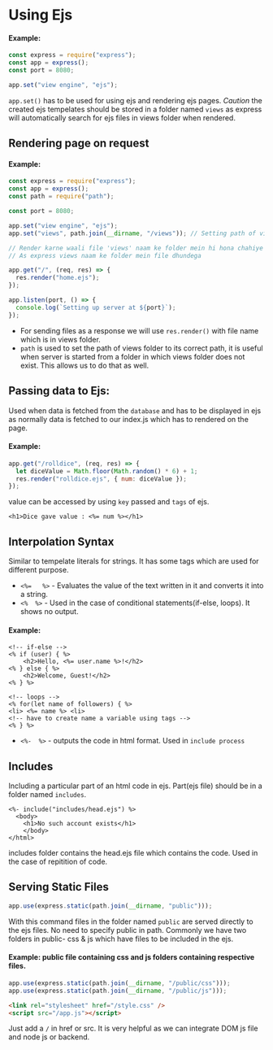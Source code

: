 # Using Ejs

#### Example:

```js
const express = require("express");
const app = express();
const port = 8080;

app.set("view engine", "ejs");
```

`app.set()` has to be used for using ejs and rendering ejs pages. _Caution_ the created ejs tempelates should be stored in a folder named `views` as express will automatically search for ejs files in views folder when rendered.

## Rendering page on request

#### Example:

```js
const express = require("express");
const app = express();
const path = require("path");

const port = 8080;

app.set("view engine", "ejs");
app.set("views", path.join(__dirname, "/views")); // Setting path of views to dirname

// Render karne waali file 'views' naam ke folder mein hi hona chahiye
// As express views naam ke folder mein file dhundega

app.get("/", (req, res) => {
  res.render("home.ejs");
});

app.listen(port, () => {
  console.log(`Setting up server at ${port}`);
});
```

- For sending files as a response we will use `res.render()` with file name which is in views folder.
- `path` is used to set the path of views folder to its correct path, it is useful when server is started from a folder in which views folder does not exist. This allows us to do that as well.

## Passing data to Ejs:

Used when data is fetched from the `database` and has to be displayed in ejs as normally data is fetched to our index.js which has to rendered on the page.

#### Example:

```js
app.get("/rolldice", (req, res) => {
  let diceValue = Math.floor(Math.random() * 6) + 1;
  res.render("rolldice.ejs", { num: diceValue });
});
```

value can be accessed by using `key` passed and `tags` of ejs.

```ejs
<h1>Dice gave value : <%= num %></h1>
```

## Interpolation Syntax

Similar to tempelate literals for strings. It has some tags which are used for different purpose.

- `<%=   %>` - Evaluates the value of the text written in it and converts it into a string.
- `<%  %>` - Used in the case of conditional statements(if-else, loops). It shows no output.

#### Example:

```ejs
<!-- if-else -->
<% if (user) { %>
    <h2>Hello, <%= user.name %>!</h2>
<% } else { %>
    <h2>Welcome, Guest!</h2>
<% } %>

<!-- loops -->
<% for(let name of followers) { %>
<li> <%= name %> <li>
<!-- have to create name a variable using tags -->
<% } %>
```

- `<%-  %>` - outputs the code in html format. Used in `include process`

## Includes

Including a particular part of an html code in ejs. Part(ejs file) should be in a folder named `includes`.

```ejs
<%- include("includes/head.ejs") %>
  <body>
    <h1>No such account exists</h1>
    </body>
</html>
```

includes folder contains the head.ejs file which contains the code. Used in the case of repitition of code.

## Serving Static Files

```js
app.use(express.static(path.join(__dirname, "public")));
```

With this command files in the folder named `public` are served directly to the ejs files. No need to specify public in path. Commonly we have two folders in public- css & js which have files to be included in the ejs.

#### Example: public file containing css and js folders containing respective files.

```js
app.use(express.static(path.join(__dirname, "/public/css")));
app.use(express.static(path.join(__dirname, "/public/js")));
```

```html
<link rel="stylesheet" href="/style.css" />
<script src="/app.js"></script>
```

Just add a `/` in href or src. It is very helpful as we can integrate DOM js file and node js or backend.
